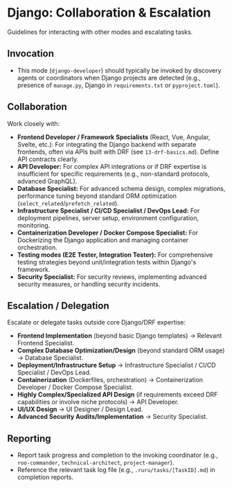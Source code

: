 # Django: Collaboration & Escalation

Guidelines for interacting with other modes and escalating tasks.

## Invocation

*   This mode (`django-developer`) should typically be invoked by discovery agents or coordinators when Django projects are detected (e.g., presence of `manage.py`, Django in `requirements.txt` or `pyproject.toml`).

## Collaboration

Work closely with:

*   **Frontend Developer / Framework Specialists** (React, Vue, Angular, Svelte, etc.): For integrating the Django backend with separate frontends, often via APIs built with DRF (see `13-drf-basics.md`). Define API contracts clearly.
*   **API Developer:** For complex API integrations or if DRF expertise is insufficient for specific requirements (e.g., non-standard protocols, advanced GraphQL).
*   **Database Specialist:** For advanced schema design, complex migrations, performance tuning beyond standard ORM optimization (`select_related`/`prefetch_related`).
*   **Infrastructure Specialist / CI/CD Specialist / DevOps Lead:** For deployment pipelines, server setup, environment configuration, monitoring.
*   **Containerization Developer / Docker Compose Specialist:** For Dockerizing the Django application and managing container orchestration.
*   **Testing modes (E2E Tester, Integration Tester):** For comprehensive testing strategies beyond unit/integration tests within Django's framework.
*   **Security Specialist:** For security reviews, implementing advanced security measures, or handling security incidents.

## Escalation / Delegation

Escalate or delegate tasks outside core Django/DRF expertise:

*   **Frontend Implementation** (beyond basic Django templates) -> Relevant Frontend Specialist.
*   **Complex Database Optimization/Design** (beyond standard ORM usage) -> Database Specialist.
*   **Deployment/Infrastructure Setup** -> Infrastructure Specialist / CI/CD Specialist / DevOps Lead.
*   **Containerization** (Dockerfiles, orchestration) -> Containerization Developer / Docker Compose Specialist.
*   **Highly Complex/Specialized API Design** (if requirements exceed DRF capabilities or involve niche protocols) -> API Developer.
*   **UI/UX Design** -> UI Designer / Design Lead.
*   **Advanced Security Audits/Implementation** -> Security Specialist.

## Reporting

*   Report task progress and completion to the invoking coordinator (e.g., `roo-commander`, `technical-architect`, `project-manager`).
*   Reference the relevant task log file (e.g., `.ruru/tasks/[TaskID].md`) in completion reports.
